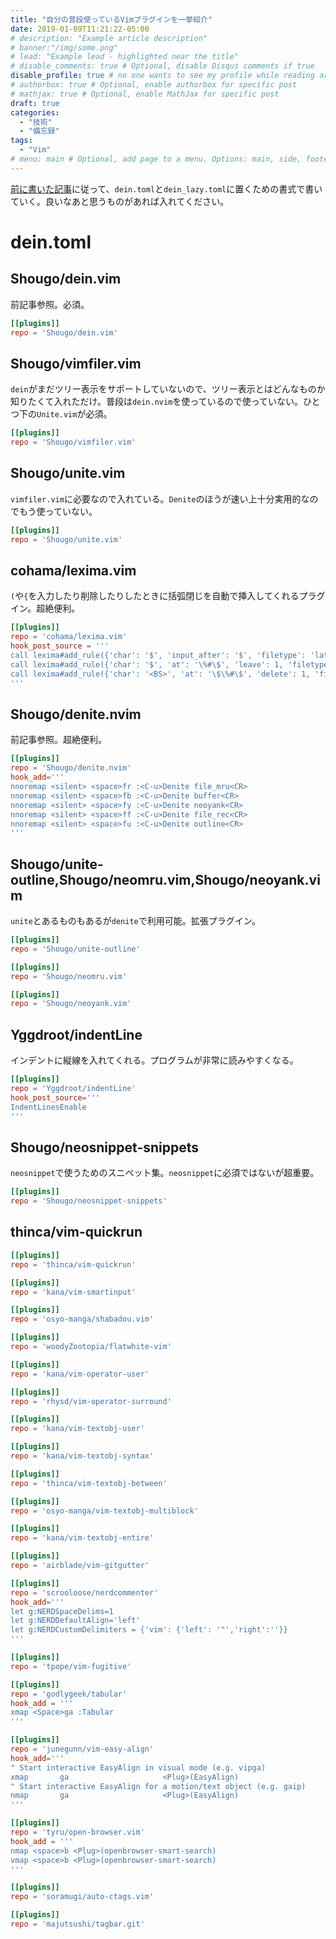 ```yaml
---
title: "自分の普段使っているVimプラグインを一挙紹介"
date: 2019-01-09T11:21:22-05:00
# description: "Example article description"
# banner:"/img/some.png"
# lead: "Example lead - highlighted near the title"
# disable_comments: true # Optional, disable Disqus comments if true
disable_profile: true # no one wants to see my profile while reading articles
# authorbox: true # Optional, enable authorbox for specific post
# mathjax: true # Optional, enable MathJax for specific post
draft: true
categories:
  - "技術"
  - "備忘録"
tags:
  - "Vim"
# menu: main # Optional, add page to a menu. Options: main, side, footer
---
```


[前に書いた記事](/2018/12/%E8%87%AA%E5%88%86%E3%81%AEvim%E3%81%AE%E3%83%97%E3%83%A9%E3%82%B0%E3%82%A4%E3%83%B3%E7%92%B0%E5%A2%83%E8%A8%AD%E5%AE%9A-dein-denite-deoplete%E3%82%92%E5%8B%95%E3%81%8B%E3%81%99%E3%81%BE%E3%81%A7/)に従って、`dein.toml`と`dein_lazy.toml`に置くための書式で書いていく。良いなあと思うものがあれば入れてください。

# dein.toml

## Shougo/dein.vim
前記事参照。必須。
```toml
[[plugins]]
repo = 'Shougo/dein.vim'
```

## Shougo/vimfiler.vim
`dein`がまだツリー表示をサポートしていないので、ツリー表示とはどんなものか知りたくて入れただけ。普段は`dein.nvim`を使っているので使っていない。ひとつ下の`Unite.vim`が必須。
```toml
[[plugins]]
repo = 'Shougo/vimfiler.vim'
```

## Shougo/unite.vim
`vimfiler.vim`に必要なので入れている。`Denite`のほうが速い上十分実用的なのでもう使っていない。
```toml
[[plugins]]
repo = 'Shougo/unite.vim'
```
## cohama/lexima.vim
`(`や`{`を入力したり削除したりしたときに括弧閉じを自動で挿入してくれるプラグイン。超絶便利。
```toml
[[plugins]]
repo = 'cohama/lexima.vim'
hook_post_source = '''
call lexima#add_rule({'char': '$', 'input_after': '$', 'filetype': 'latex'})
call lexima#add_rule({'char': '$', 'at': '\%#\$', 'leave': 1, 'filetype': 'latex'})
call lexima#add_rule({'char': '<BS>', 'at': '\$\%#\$', 'delete': 1, 'filetype': 'latex'})
'''
```

## Shougo/denite.nvim
前記事参照。超絶便利。
```toml
[[plugins]]
repo = 'Shougo/denite.nvim'
hook_add='''
nnoremap <silent> <space>fr :<C-u>Denite file_mru<CR>
nnoremap <silent> <space>fb :<C-u>Denite buffer<CR>
nnoremap <silent> <space>fy :<C-u>Denite neoyank<CR>
nnoremap <silent> <space>ff :<C-u>Denite file_rec<CR>
nnoremap <silent> <space>fu :<C-u>Denite outline<CR>
'''
```

## Shougo/unite-outline,Shougo/neomru.vim,Shougo/neoyank.vim
`unite`とあるものもあるが`denite`で利用可能。拡張プラグイン。
```toml
[[plugins]]
repo = 'Shougo/unite-outline'
```

```toml
[[plugins]]
repo = 'Shougo/neomru.vim'
```

```toml
[[plugins]]
repo = 'Shougo/neoyank.vim'
```

## Yggdroot/indentLine
インデントに縦線を入れてくれる。プログラムが非常に読みやすくなる。
```toml
[[plugins]]
repo = 'Yggdroot/indentLine'
hook_post_source='''
IndentLinesEnable
'''
```

## Shougo/neosnippet-snippets
`neosnippet`で使うためのスニペット集。`neosnippet`に必須ではないが超重要。
```toml
[[plugins]]
repo = 'Shougo/neosnippet-snippets'
```

## thinca/vim-quickrun
```toml
[[plugins]]
repo = 'thinca/vim-quickrun'
```
```toml
[[plugins]]
repo = 'kana/vim-smartinput'

```
```toml
[[plugins]]
repo = 'osyo-manga/shabadou.vim'

```
```toml
[[plugins]]
repo = 'woodyZootopia/flatwhite-vim'

```
```toml
[[plugins]]
repo = 'kana/vim-operator-user'
```
```toml
[[plugins]]
repo = 'rhysd/vim-operator-surround'

```
```toml
[[plugins]]
repo = 'kana/vim-textobj-user'
```
```toml
[[plugins]]
repo = 'kana/vim-textobj-syntax'
```
```toml
[[plugins]]
repo = 'thinca/vim-textobj-between'
```
```toml
[[plugins]]
repo = 'osyo-manga/vim-textobj-multiblock'
```
```toml
[[plugins]]
repo = 'kana/vim-textobj-entire'

```
```toml
[[plugins]]
repo = 'airblade/vim-gitgutter'

```
```toml
[[plugins]]
repo = 'scrooloose/nerdcommenter'
hook_add='''
let g:NERDSpaceDelims=1
let g:NERDDefaultAlign='left'
let g:NERDCustomDelimiters = {'vim': {'left': '"','right':''}}
'''

```
```toml
[[plugins]]
repo = 'tpope/vim-fugitive'

```
```toml
[[plugins]]
repo = 'godlygeek/tabular'
hook_add = '''
xmap <Space>ga :Tabular 
'''

```
```toml
[[plugins]]
repo = 'junegunn/vim-easy-align'
hook_add='''
" Start interactive EasyAlign in visual mode (e.g. vipga)
xmap       ga                     <Plug>(EasyAlign)
" Start interactive EasyAlign for a motion/text object (e.g. gaip)
nmap       ga                     <Plug>(EasyAlign)
'''

```
```toml
[[plugins]]
repo = 'tyru/open-browser.vim'
hook_add = '''
nmap <space>b <Plug>(openbrowser-smart-search)
vmap <space>b <Plug>(openbrowser-smart-search)
'''

```
```toml
[[plugins]]
repo = 'soramugi/auto-ctags.vim'

```
```toml
[[plugins]]
repo = 'majutsushi/tagbar.git'

```
